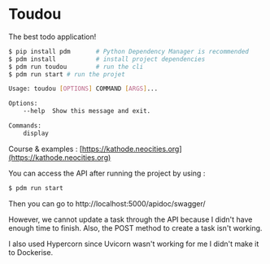 # Toudou

The best todo application!

```bash
$ pip install pdm       # Python Dependency Manager is recommended
$ pdm install           # install project dependencies
$ pdm run toudou        # run the cli
$ pdm run start # run the projet

Usage: toudou [OPTIONS] COMMAND [ARGS]...

Options:
    --help  Show this message and exit.

Commands:
    display
```

Course & examples : [https://kathode.neocities.org](https://kathode.neocities.org)

You can access the API after running the project by using : 
```bash
$ pdm run start
```
Then you can go to http://localhost:5000/apidoc/swagger/

However, we cannot update a task through the API because I didn't have enough time to finish.
Also, the POST method to create a task isn't working. 

I also used Hypercorn since Uvicorn wasn't working for me
I didn't make it to Dockerise.